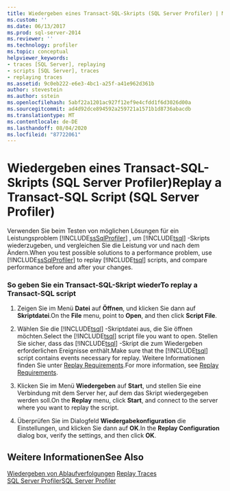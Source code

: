 ```yaml
---
title: Wiedergeben eines Transact-SQL-Skripts (SQL Server Profiler) | Microsoft-Dokumentation
ms.custom: ''
ms.date: 06/13/2017
ms.prod: sql-server-2014
ms.reviewer: ''
ms.technology: profiler
ms.topic: conceptual
helpviewer_keywords:
- traces [SQL Server], replaying
- scripts [SQL Server], traces
- replaying traces
ms.assetid: 9c0eb222-e6e3-4bc1-a25f-a41e962d361b
author: stevestein
ms.author: sstein
ms.openlocfilehash: 5abf22a1201ac927f12ef9e4cfdd1f6d3026d00a
ms.sourcegitcommit: ad4d92dce894592a259721a1571b1d8736abacdb
ms.translationtype: MT
ms.contentlocale: de-DE
ms.lasthandoff: 08/04/2020
ms.locfileid: "87722061"
---
```

# <a name="replay-a-transact-sql-script-sql-server-profiler"></a><span data-ttu-id="89f5c-102">Wiedergeben eines Transact-SQL-Skripts (SQL Server Profiler)</span><span class="sxs-lookup"><span data-stu-id="89f5c-102">Replay a Transact-SQL Script (SQL Server Profiler)</span></span>
  <span data-ttu-id="89f5c-103">Verwenden Sie beim Testen von möglichen Lösungen für ein Leistungsproblem [!INCLUDE[ssSqlProfiler](../../includes/sssqlprofiler-md.md)] , um [!INCLUDE[tsql](../../includes/tsql-md.md)] -Skripts wiederzugeben, und vergleichen Sie die Leistung vor und nach dem Ändern.</span><span class="sxs-lookup"><span data-stu-id="89f5c-103">When you test possible solutions to a performance problem, use [!INCLUDE[ssSqlProfiler](../../includes/sssqlprofiler-md.md)] to replay [!INCLUDE[tsql](../../includes/tsql-md.md)] scripts, and compare performance before and after your changes.</span></span>  
  
### <a name="to-replay-a-transact-sql-script"></a><span data-ttu-id="89f5c-104">So geben Sie ein Transact-SQL-Skript wieder</span><span class="sxs-lookup"><span data-stu-id="89f5c-104">To replay a Transact-SQL script</span></span>  
  
1.  <span data-ttu-id="89f5c-105">Zeigen Sie im Menü **Datei** auf **Öffnen**, und klicken Sie dann auf **Skriptdatei**.</span><span class="sxs-lookup"><span data-stu-id="89f5c-105">On the **File** menu, point to **Open**, and then click **Script File**.</span></span>  
  
2.  <span data-ttu-id="89f5c-106">Wählen Sie die [!INCLUDE[tsql](../../includes/tsql-md.md)] -Skriptdatei aus, die Sie öffnen möchten.</span><span class="sxs-lookup"><span data-stu-id="89f5c-106">Select the [!INCLUDE[tsql](../../includes/tsql-md.md)] script file you want to open.</span></span> <span data-ttu-id="89f5c-107">Stellen Sie sicher, dass das [!INCLUDE[tsql](../../includes/tsql-md.md)] -Skript die zum Wiedergeben erforderlichen Ereignisse enthält.</span><span class="sxs-lookup"><span data-stu-id="89f5c-107">Make sure that the [!INCLUDE[tsql](../../includes/tsql-md.md)] script contains events necessary for replay.</span></span> <span data-ttu-id="89f5c-108">Weitere Informationen finden Sie unter [Replay Requirements](replay-requirements.md).</span><span class="sxs-lookup"><span data-stu-id="89f5c-108">For more information, see [Replay Requirements](replay-requirements.md).</span></span>  
  
3.  <span data-ttu-id="89f5c-109">Klicken Sie im Menü **Wiedergeben** auf **Start**, und stellen Sie eine Verbindung mit dem Server her, auf dem das Skript wiedergegeben werden soll.</span><span class="sxs-lookup"><span data-stu-id="89f5c-109">On the **Replay** menu, click **Start**, and connect to the server where you want to replay the script.</span></span>  
  
4.  <span data-ttu-id="89f5c-110">Überprüfen Sie im Dialogfeld **Wiedergabekonfiguration** die Einstellungen, und klicken Sie dann auf **OK**.</span><span class="sxs-lookup"><span data-stu-id="89f5c-110">In the **Replay Configuration** dialog box, verify the settings, and then click **OK**.</span></span>  
  
## <a name="see-also"></a><span data-ttu-id="89f5c-111">Weitere Informationen</span><span class="sxs-lookup"><span data-stu-id="89f5c-111">See Also</span></span>  
 <span data-ttu-id="89f5c-112">[Wiedergeben von Ablaufverfolgungen](replay-traces.md) </span><span class="sxs-lookup"><span data-stu-id="89f5c-112">[Replay Traces](replay-traces.md) </span></span>  
 [<span data-ttu-id="89f5c-113">SQL Server Profiler</span><span class="sxs-lookup"><span data-stu-id="89f5c-113">SQL Server Profiler</span></span>](sql-server-profiler.md)  
  
  
